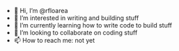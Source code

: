 - 👋 Hi, I’m @rfloarea
- 👀 I’m interested in writing and building stuff
- 🌱 I’m currently learning how to write code to build stuff
- 💞️ I’m looking to collaborate on coding stuff
- 📫 How to reach me: not yet

<!---
rfloarea/rfloarea is a ✨ special ✨ repository because its `README.md` (this file) appears on your GitHub profile.
You can click the Preview link to take a look at your changes.
--->
